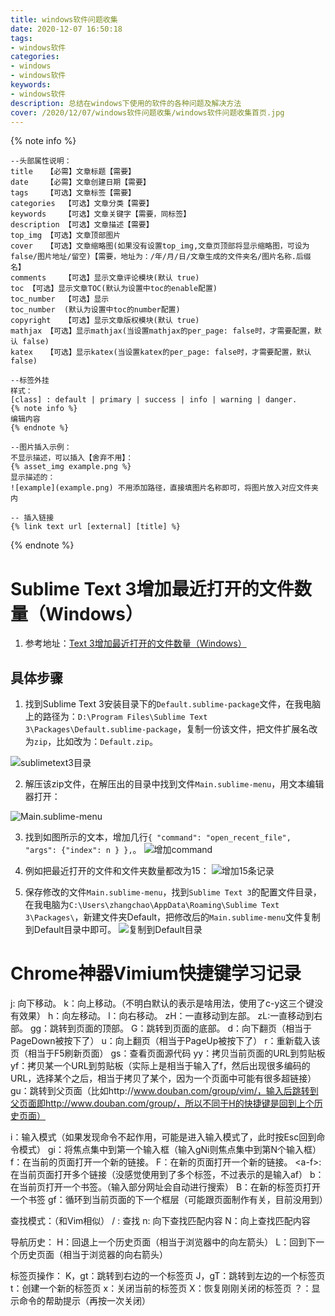 ```yaml
---
title: windows软件问题收集
date: 2020-12-07 16:50:18
tags:
- windows软件
categories:
- windows
- windows软件
keywords:
- windows软件
description: 总结在windows下使用的软件的各种问题及解决方法
cover: /2020/12/07/windows软件问题收集/windows软件问题收集首页.jpg
---
```


{% note info %}
```Text
--头部属性说明：
title	【必需】文章标题【需要】
date	【必需】文章创建日期【需要】
tags	【可选】文章标签【需要】
categories	【可选】文章分类【需要】
keywords	【可选】文章关键字【需要，同标签】
description	【可选】文章描述【需要】
top_img	【可选】文章顶部图片
cover	【可选】文章缩略图(如果没有设置top_img,文章页顶部将显示缩略图，可设为false/图片地址/留空)【需要，地址为：/年/月/日/文章生成的文件夹名/图片名称.后缀名】
comments	【可选】显示文章评论模块(默认 true)
toc	【可选】显示文章TOC(默认为设置中toc的enable配置)
toc_number	【可选】显示
toc_number	(默认为设置中toc的number配置)
copyright	【可选】显示文章版权模块(默认 true)
mathjax	【可选】显示mathjax(当设置mathjax的per_page: false时，才需要配置，默认 false)
katex	【可选】显示katex(当设置katex的per_page: false时，才需要配置，默认 false)

--标签外挂
样式：
[class] : default | primary | success | info | warning | danger.
{% note info %}
编辑内容
{% endnote %}

--图片插入示例：
不显示描述，可以插入【舍弃不用】：
{% asset_img example.png %}
显示描述的：
![example](example.png)	不用添加路径，直接填图片名称即可，将图片放入对应文件夹内

-- 插入链接
{% link text url [external] [title] %}

```
{% endnote %}

# Sublime Text 3增加最近打开的文件数量（Windows）
1. 参考地址：[Text 3增加最近打开的文件数量（Windows）](https://www.jianshu.com/p/51400de20b0b)

## 具体步骤
1. 找到Sublime Text 3安装目录下的`Default.sublime-package`文件，在我电脑上的路径为：`D:\Program Files\Sublime Text 3\Packages\Default.sublime-package`，复制一份该文件，把文件扩展名改为`zip`，比如改为：`Default.zip`。

![sublimetext3目录](1、sublimetext3目录.png)

2. 解压该zip文件，在解压出的目录中找到文件`Main.sublime-menu`，用文本编辑器打开：

![Main.sublime-menu](2、Main.sublime-menu.png)



3. 找到如图所示的文本，增加几行`{ "command": "open_recent_file", "args": {"index": n } },`。
![增加command](3、增加command.png)

4. 例如把最近打开的文件和文件夹数量都改为15：
![增加15条记录](4、增加15条记录.png)

5. 保存修改的文件`Main.sublime-menu`，找到`Sublime Text 3`的配置文件目录，在我电脑为`C:\Users\zhangchao\AppData\Roaming\Sublime Text 3\Packages\`，新建文件夹Default，把修改后的`Main.sublime-menu`文件复制到Default目录中即可。
![复制到Default目录](5、复制到Default目录.png)

# Chrome神器Vimium快捷键学习记录
j: 向下移动。
k：向上移动。（不明白默认的<c-y>表示是啥用法，使用了c-y这三个键没有效果）
h：向左移动。
l：向右移动。
zH：一直移动到左部。
zL:一直移动到右部。
gg：跳转到页面的顶部。
G：跳转到页面的底部。
d：向下翻页（相当于PageDown被按下了）
u：向上翻页（相当于PageUp被按下了）
r：重新载入该页（相当于F5刷新页面）
gs：查看页面源代码
yy：拷贝当前页面的URL到剪贴板
yf：拷贝某一个URL到剪贴板（实际上是相当于输入了f，然后出现很多编码的URL，选择某个之后，相当于拷贝了某个，因为一个页面中可能有很多超链接）
gu：跳转到父页面（比如http://www.douban.com/group/vim/，输入后跳转到父页面即http://www.douban.com/group/，所以不同于H的快捷键是回到上个历史页面）

i：输入模式（如果发现命令不起作用，可能是进入输入模式了，此时按Esc回到命令模式）
gi：将焦点集中到第一个输入框（输入gNi则焦点集中到第N个输入框）
f：在当前的页面打开一个新的链接。
F：在新的页面打开一个新的链接。
\<a-f>:在当前页面打开多个链接（没感觉使用到了多个标签，不过表示的是输入af）
b：在当前页打开一个书签。（输入部分网址会自动进行搜索）
B：在新的标签页打开一个书签
gf：循环到当前页面的下一个框层（可能跟页面制作有关，目前没用到）

查找模式：（和Vim相似）
/ : 查找
n: 向下查找匹配内容
N：向上查找匹配内容

导航历史：
H：回退上一个历史页面（相当于浏览器中的向左箭头）
L：回到下一个历史页面（相当于浏览器的向右箭头）

标签页操作：
K，gt：跳转到右边的一个标签页
J，gT：跳转到左边的一个标签页
t：创建一个新的标签页
x：关闭当前的标签页
X：恢复刚刚关闭的标签页
？：显示命令的帮助提示（再按一次关闭）